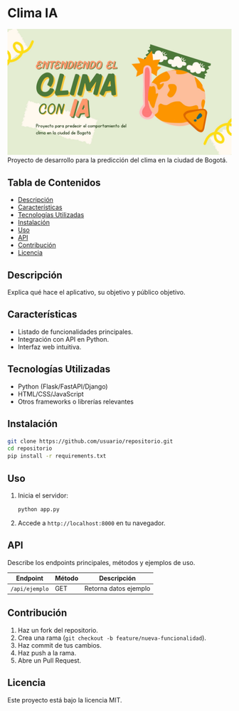 # Clima IA 
![Clima IA Logo](banner.jpg)
Proyecto de desarrollo para la predicción del clima en la ciudad de Bogotá.

## Tabla de Contenidos

- [Descripción](#descripción)
- [Características](#características)
- [Tecnologías Utilizadas](#tecnologías-utilizadas)
- [Instalación](#instalación)
- [Uso](#uso)
- [API](#api)
- [Contribución](#contribución)
- [Licencia](#licencia)

## Descripción

Explica qué hace el aplicativo, su objetivo y público objetivo.

## Características

- Listado de funcionalidades principales.
- Integración con API en Python.
- Interfaz web intuitiva.

## Tecnologías Utilizadas

- Python (Flask/FastAPI/Django)
- HTML/CSS/JavaScript
- Otros frameworks o librerías relevantes

## Instalación

```bash
git clone https://github.com/usuario/repositorio.git
cd repositorio
pip install -r requirements.txt
```

## Uso

1. Inicia el servidor:
    ```bash
    python app.py
    ```
2. Accede a `http://localhost:8000` en tu navegador.

## API

Describe los endpoints principales, métodos y ejemplos de uso.

| Endpoint      | Método | Descripción           |
|---------------|--------|----------------------|
| `/api/ejemplo`| GET    | Retorna datos ejemplo|

## Contribución

1. Haz un fork del repositorio.
2. Crea una rama (`git checkout -b feature/nueva-funcionalidad`).
3. Haz commit de tus cambios.
4. Haz push a la rama.
5. Abre un Pull Request.

## Licencia

Este proyecto está bajo la licencia MIT.